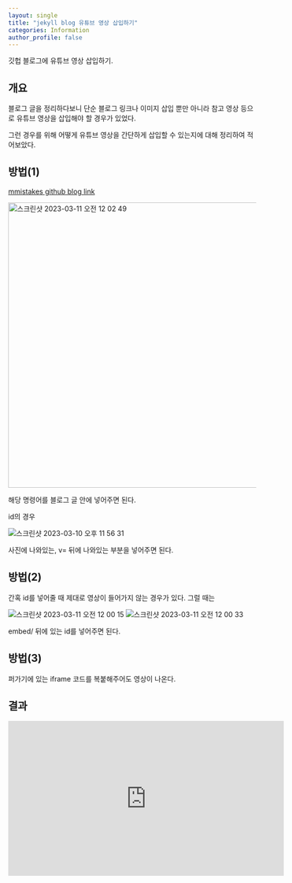 ```yaml
---
layout: single
title: "jekyll blog 유튜브 영상 삽입하기"
categories: Information
author_profile: false
---
```


깃헙 블로그에 유튜브 영상 삽입하기.

## 개요

블로그 글을 정리하다보니 단순 블로그 링크나 이미지 삽입 뿐만 아니라 참고 영상 등으로 유튜브 영상을 삽입해야 할 경우가 있었다.

그런 경우를 위해 어떻게 유튜브 영상을 간단하게 삽입할 수 있는지에 대해 정리하여 적어보았다.

## 방법(1)

[mmistakes github blog link](https://mmistakes.github.io/minimal-mistakes/docs/helpers/#youtube)

<img width="580" alt="스크린샷 2023-03-11 오전 12 02 49" src="https://user-images.githubusercontent.com/91467260/224349873-43f8666a-4517-4528-a4c9-8d68a40d9dbb.png">

해당 명령어를 블로그 글 안에 넣어주면 된다.

id의 경우

![스크린샷 2023-03-10 오후 11 56 31](https://user-images.githubusercontent.com/91467260/224348669-99d27736-8b2d-420f-beed-711eeee2ca2e.png)

사진에 나와있는, v= 뒤에 나와있는 부분을 넣어주면 된다.

## 방법(2)

간혹 id를 넣어줄 때 제대로 영상이 들어가지 않는 경우가 있다. 그럴 때는

![스크린샷 2023-03-11 오전 12 00 15](https://user-images.githubusercontent.com/91467260/224349241-7deab23e-2658-48a0-9673-da5fef3a01ee.png)
![스크린샷 2023-03-11 오전 12 00 33](https://user-images.githubusercontent.com/91467260/224349383-0b056960-c4c2-4b12-9fdc-6e04e53ca25c.png)

embed/ 뒤에 있는 id를 넣어주면 된다.

## 방법(3)

퍼가기에 있는 iframe 코드를 복붙해주어도 영상이 나온다.

## 결과

<iframe width="560" height="315" src="https://www.youtube.com/embed/1YAWshEGU6g" title="YouTube video player" frameborder="0" allow="accelerometer; autoplay; clipboard-write; encrypted-media; gyroscope; picture-in-picture; web-share" allowfullscreen></iframe>
